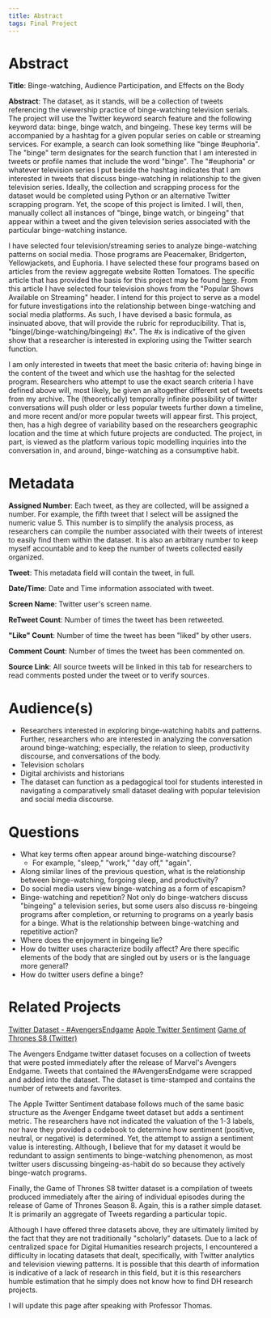 ```yaml
---
title: Abstract
tags: Final Project
---
```

# Abstract
**Title**: Binge-watching, Audience Participation, and Effects on the Body

**Abstract**: The dataset, as it stands, will be a collection of tweets referencing the viewership practice of binge-watching television serials. The project will use the Twitter keyword search feature and the following keyword data: binge, binge watch, and bingeing. These key terms will be accompanied by a hashtag for a given popular series on cable or streaming services. For example, a search can look something like "binge #euphoria". The "binge" term designates for the search function that I am interested in tweets or profile names that include the word "binge". The "#euphoria" or whatever television series I put beside the hashtag indicates that I am interested in tweets that discuss binge-watching in relationship to the given television series. Ideally, the collection and scrapping process for the dataset would be completed using Python or an alternative Twitter scrapping program. Yet, the scope of this project is limited. I will, then, manually collect all instances of "binge, binge watch, or bingeing" that appear within a tweet and the given television series associated with the particular binge-watching instance.

I have selected four television/streaming series to analyze binge-watching patterns on social media. Those programs are Peacemaker, Bridgerton, Yellowjackets, and Euphoria. I have selected these four programs based on articles from the review aggregate website Rotten Tomatoes. The specific article that has provided the basis for this project may be found [here](https://www.rottentomatoes.com/top-tv/). From this article I have selected four television shows from the "Popular Shows Available on Streaming" header. I intend for this project to serve as a model for future investigations into the relationship between binge-watching and social media platforms. As such, I have devised a basic formula, as insinuated above, that will provide the rubric for reproducibility. That is, "binge(/binge-watching/bingeing) #x". The #x is indicative of the given show that a researcher is interested in exploring using the Twitter search function. 

I am only interested in tweets that meet the basic criteria of: having binge in the content of the tweet and which use the hashtag for the selected program. Researchers who attempt to use the exact search criteria I have defined above will, most likely, be given an altogether different set of tweets from my archive. The (theoretically) temporally infinite possibility of twitter conversations will push older or less popular tweets further down a timeline, and more recent and/or more popular tweets will appear first. This project, then, has a high degree of variability based on the researchers geographic location and the time at which future projects are conducted. The project, in part, is viewed as the platform various topic modelling inquiries into the conversation in, and around, binge-watching as a consumptive habit. 

# Metadata
**Assigned Number**: Each tweet, as they are collected, will be assigned a number. For example, the fifth tweet that I select will be assigned the numeric value 5. This number is to simplify the analysis process, as researchers can compile the number associated with their tweets of interest to easily find them within the dataset. It is also an arbitrary number to keep myself accountable and to keep the number of tweets collected easily organized. 

**Tweet**: This metadata field will contain the tweet, in full. 

**Date/Time**: Date and Time information associated with tweet. 

**Screen Name**: Twitter user's screen name.

**ReTweet Count**: Number of times the tweet has been retweeted.

**"Like" Count**: Number of time the tweet has been "liked" by other users. 

**Comment Count**: Number of times the tweet has been commented on.

**Source Link**: All source tweets will be linked in this tab for researchers to read comments posted under the tweet or to verify sources. 

# Audience(s)
- Researchers interested in exploring binge-watching habits and patterns. Further, researchers who are interested in analyzing the conversation around binge-watching; especially, the relation to sleep, productivity discourse, and conversations of the body.
- Television scholars
- Digital archivists and historians
- The dataset can function as a pedagogical tool for students interested in navigating a comparatively small dataset dealing with popular television and social media discourse. 

# Questions
- What key terms often appear around binge-watching discourse?
	- For example, "sleep," "work," "day off," "again".
- Along similar lines of the previous question, what is the relationship between binge-watching, forgoing sleep, and productivity?
- Do social media users view binge-watching as a form of escapism?
- Binge-watching and repetition? Not only do binge-watchers discuss "bingeing" a television series, but some users also discuss re-bingeing programs after completion, or returning to programs on a yearly basis for a binge. What is the relationship between binge-watching and repetitive action? 
- Where does the enjoyment in bingeing lie?
- How do twitter uses characterize bodily affect? Are there specific elements of the body that are singled out by users or is the language more general?
- How do twitter users define a binge?

# Related Projects
[Twitter Dataset - #AvengersEndgame](https://www.kaggle.com/datasets/kavita5/twitter-dataset-avengersendgame?resource=download)
[Apple Twitter Sentiment](https://data.world/crowdflower/apple-twitter-sentiment)
[Game of Thrones S8 (Twitter)](https://www.kaggle.com/datasets/monogenea/game-of-thrones-twitter)

The Avengers Endgame twitter dataset focuses on a collection of tweets that were posted immediately after the release of Marvel's Avengers Endgame. Tweets that contained the #AvengersEndgame were scrapped and added into the dataset. The dataset is time-stamped and contains the number of retweets and favorites. 

The Apple Twitter Sentiment database follows much of the same basic structure as the Avenger Endgame tweet dataset but adds a sentiment metric. The researchers have not indicated the valuation of the 1-3 labels, nor have they provided a codebook to determine how sentiment (positive, neutral, or negative) is determined. Yet, the attempt to assign a sentiment value is interesting. Although, I believe that for my dataset it would be redundant to assign sentiments to binge-watching phenomenon, as most twitter users discussing bingeing-as-habit do so because they actively binge-watch programs. 

Finally, the Game of Thrones S8 twitter dataset is a compilation of tweets produced immediately after the airing of individual episodes during the release of Game of Thrones Season 8. Again, this is a rather simple dataset. It is primarily an aggregate of Tweets regarding a particular topic. 

Although I have offered three datasets above, they are ultimately limited by the fact that they are not traditionally "scholarly" datasets. Due to a lack of centralized space for Digital Humanities research projects, I encountered a difficulty in locating datasets that dealt, specifically, with Twitter analytics and television viewing patterns. It is possible that this dearth of information is indicative of a lack of research in this field, but it is this researchers humble estimation that he simply does not know how to find DH research projects. 

I will update this page after speaking with Professor Thomas. 
